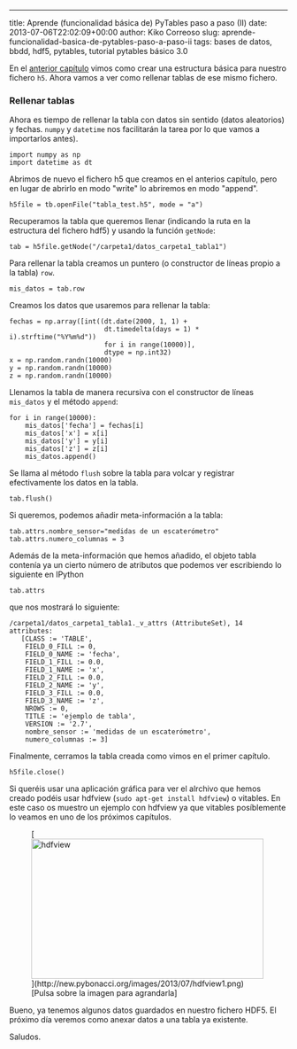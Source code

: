 ---
title: Aprende (funcionalidad básica de) PyTables paso a paso (II)
date: 2013-07-06T22:02:09+00:00
author: Kiko Correoso
slug: aprende-funcionalidad-basica-de-pytables-paso-a-paso-ii
tags: bases de datos, bbdd, hdf5, pytables, tutorial pytables básico 3.0

En el [anterior capítulo](http://pybonacci.org/2013/07/04/aprende-funcionalidad-basica-de-pytables-paso-a-paso-i/) vimos como crear una estructura básica para nuestro fichero `h5`. Ahora vamos a ver como rellenar tablas de ese mismo fichero.

### Rellenar tablas

Ahora es tiempo de rellenar la tabla con datos sin sentido (datos aleatorios) y fechas. `numpy` y `datetime` nos facilitarán la tarea por lo que vamos a importarlos antes).

<pre><code class="language-python">import numpy as np
import datetime as dt</code></pre>

Abrimos de nuevo el fichero h5 que creamos en el anterios capítulo, pero en lugar de abrirlo en modo "write" lo abriremos en modo "append".

<pre><code class="language-python">h5file = tb.openFile("tabla_test.h5", mode = "a")</code></pre>

Recuperamos la tabla que queremos llenar (indicando la ruta en la estructura del fichero hdf5) y usando la función `getNode`:

<pre><code class="language-python">tab = h5file.getNode("/carpeta1/datos_carpeta1_tabla1")</code></pre>

Para rellenar la tabla creamos un puntero (o constructor de líneas propio a la tabla) `row`.

<pre><code class="language-python">mis_datos = tab.row</code></pre>

Creamos los datos que usaremos para rellenar la tabla:

<pre><code class="language-python">fechas = np.array([int((dt.date(2000, 1, 1) +
                        dt.timedelta(days = 1) * i).strftime("%Y%m%d"))
                        for i in range(10000)],
                        dtype = np.int32)
x = np.random.randn(10000)
y = np.random.randn(10000)
z = np.random.randn(10000)</code></pre>

Llenamos la tabla de manera recursiva con el constructor de líneas `mis_datos` y el método `append`:

<pre><code class="language-python">for i in range(10000):
    mis_datos['fecha'] = fechas[i]
    mis_datos['x'] = x[i]
    mis_datos['y'] = y[i]
    mis_datos['z'] = z[i]
    mis_datos.append()</code></pre>

Se llama al método `flush` sobre la tabla para volcar y registrar efectivamente los datos en la tabla.

<pre><code class="language-python">tab.flush()</code></pre>

Si queremos, podemos añadir meta-información a la tabla:

<pre><code class="language-python">tab.attrs.nombre_sensor="medidas de un escaterómetro"
tab.attrs.numero_columnas = 3</code></pre>

Además de la meta-información que hemos añadido, el objeto tabla contenía ya un cierto número de atributos que podemos ver escribiendo lo siguiente en IPython

<pre><code class="language-python">tab.attrs</code></pre>

que nos mostrará lo siguiente:

<pre><code class="language-python">/carpeta1/datos_carpeta1_tabla1._v_attrs (AttributeSet), 14 attributes:
   [CLASS := 'TABLE',
    FIELD_0_FILL := 0,
    FIELD_0_NAME := 'fecha',
    FIELD_1_FILL := 0.0,
    FIELD_1_NAME := 'x',
    FIELD_2_FILL := 0.0,
    FIELD_2_NAME := 'y',
    FIELD_3_FILL := 0.0,
    FIELD_3_NAME := 'z',
    NROWS := 0,
    TITLE := 'ejemplo de tabla',
    VERSION := '2.7',
    nombre_sensor := 'medidas de un escaterómetro',
    numero_columnas := 3]</code></pre>

Finalmente, cerramos la tabla creada como vimos en el primer capítulo.

<pre><code class="language-python">h5file.close()</code></pre>

Si queréis usar una aplicación gráfica para ver el alrchivo que hemos creado podéis usar hdfview (`sudo apt-get install hdfview`) o vitables. En este caso os muestro un ejemplo con hdfview ya que vitables posíblemente lo veamos en uno de los próximos capítulos.

<figure id="attachment_1705" style="width: 420px" class="wp-caption aligncenter">[<img class=" wp-image-1705" alt="hdfview" src="http://new.pybonacci.org/images/2013/07/hdfview1.png?w=700" width="420" height="253" srcset="https://pybonacci.org/wp-content/uploads/2013/07/hdfview1.png 1680w, https://pybonacci.org/wp-content/uploads/2013/07/hdfview1-300x180.png 300w, https://pybonacci.org/wp-content/uploads/2013/07/hdfview1-1024x617.png 1024w, https://pybonacci.org/wp-content/uploads/2013/07/hdfview1-1200x723.png 1200w" sizes="(max-width: 420px) 100vw, 420px" />](http://new.pybonacci.org/images/2013/07/hdfview1.png)<figcaption class="wp-caption-text">[Pulsa sobre la imagen para agrandarla]</figcaption></figure>Bueno, ya tenemos algunos datos guardados en nuestro fichero HDF5. El próximo día veremos como anexar datos a una tabla ya existente.

Saludos.